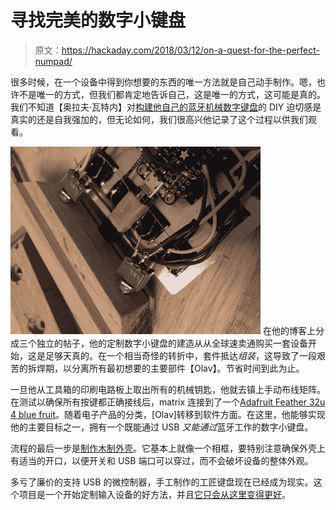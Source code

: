 # 寻找完美的数字小键盘

> 原文：<https://hackaday.com/2018/03/12/on-a-quest-for-the-perfect-numpad/>

很多时候，在一个设备中得到你想要的东西的唯一方法就是自己动手制作。嗯，也许不是唯一的方式，但我们都肯定地告诉自己，这是唯一的方式，这可能是真的。我们不知道【奥拉夫·瓦特内】对[构建他自己的蓝牙机械数字键盘](http://equalpasta.com/2017/10/29/making-a-bluetooth-numpad-part-1-soldering-and-parts/)的 DIY 迫切感是真实的还是自我强加的，但无论如何，我们很高兴他记录了这个过程以供我们观看。

[![](img/27c294902f02aa43e9fa247669cf22bd.png)](https://hackaday.com/wp-content/uploads/2018/03/btkbd_detail.jpg) 在他的博客上分成三个独立的帖子，他的定制数字小键盘的建造从从全球速卖通购买一套设备开始，这是足够天真的。在一个相当奇怪的转折中，套件抵达*组装*，这导致了一段艰苦的拆焊期，以分离所有最初想要的主要部件【Olav】。节省时间到此为止。

一旦他从工具箱的印刷电路板上取出所有的机械钥匙，他就去镇上手动布线矩阵。在测试以确保所有按键都正确接线后，matrix 连接到了一个[Adafruit Feather 32u 4 blue fruit](https://learn.adafruit.com/adafruit-feather-32u4-bluefruit-le/overview)。随着电子产品的分类，[Olav]转移到软件方面。在这里，他能够实现他的主要目标之一，拥有一个既能通过 USB *又能通过*蓝牙工作的数字小键盘。

流程的最后一步是[制作木制外壳](http://equalpasta.com/2017/11/24/making-a-bluetooth-numpad-part-3-enclosure/)。它基本上就像一个相框，要特别注意确保外壳上有适当的开口，以便开关和 USB 端口可以穿过，而不会破坏设备的整体外观。

多亏了廉价的支持 USB 的微控制器，手工制作的工匠键盘现在已经成为现实。这个项目是一个开始定制输入设备的好方法，并且[它只会从这里变得更好](https://hackaday.com/2017/11/10/an-awesome-open-mechanical-keyboard/)。